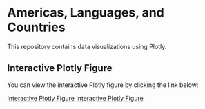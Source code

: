 # Americas, Languages, and Countries
This repository contains data visualizations using Plotly.

## Interactive Plotly Figure

You can view the interactive Plotly figure by clicking the link below:

[Interactive Plotly Figure](https://davro76.github.io/Americas_Languages_Countries/countries_language.html)
[Interactive Plotly Figure](https://davro76.github.io/Americas_Languages_Countries/dhi_education_population_language.html)
